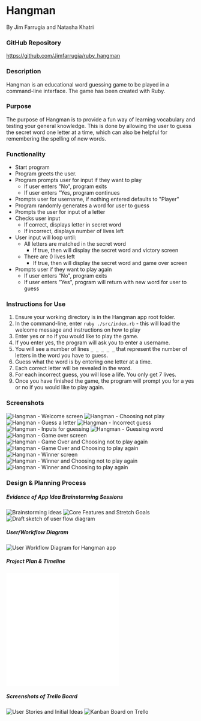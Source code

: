 # Hangman
By Jim Farrugia and Natasha Khatri

### GitHub Repository
https://github.com/Jimfarrugia/ruby_hangman

### Description
Hangman is an educational word guessing game to be played in a command-line interface. The game has been created with Ruby.

### Purpose
The purpose of Hangman is to provide a fun way of learning vocabulary and testing your general knowledge. This is done by allowing the user to guess the secret word one letter at a time, which can also be helpful for remembering the spelling of new words.

### Functionality
- Start program
- Program greets the user.
- Program prompts user for input if they want to play
    - If user enters "No", program exits
    - If user enters "Yes, program continues
- Prompts user for username, if nothing entered defaults to "Player"
- Program randomly generates a word for user to guess
- Prompts the user for input of a letter
- Checks user input
    - If correct, displays letter in secret word
    - If incorrect, displays number of lives left
- User input will loop until:
    - All letters are matched in the secret word
        - If true, then will display the secret word and victory screen
    - There are 0 lives left
        - If true, then will display the secret word and game over screen
- Prompts user if they want to play again
    - If user enters "No", program exits
    - If user enters "Yes", program will return with new word for user to guess

### Instructions for Use
1. Ensure your working directory is in the Hangman app root folder. 
2. In the command-line, enter `ruby ./src/index.rb` - this will load the welcome message and instructions on how to play 
3. Enter yes or no if you would like to play the game.
4. If you enter yes, the program will ask you to enter a username.
5. You will see a number of lines `_ _ _ _ _` that represent the number of letters in the word you have to guess.
6. Guess what the word is by entering one letter at a time.
4. Each correct letter will be revealed in the word.
5. For each incorrect guess, you will lose a life. You only get 7 lives.
6. Once you have finished the game, the program will prompt you for a yes or no if you would like to play again.

### Screenshots
![Hangman - Welcome screen](./docs/hangman01.png)
![Hangman - Choosing not play](./docs/hangman02.png)
![Hangman - Guess a letter](./docs/hangman03.png)
![Hangman - Incorrect guess](./docs/hangman04.png)
![Hangman - Inputs for guessing](./docs/hangman05.png)
![Hangman - Guessing word](./docs/hangman06.png)
![Hangman - Game over screen](./docs/hangman07.png)
![Hangman - Game Over and Choosing not to play again](./docs/hangman08.png)
![Hangman - Game Over and Choosing to play again](./docs/hangman09.png)
![Hangman - Winner screen](./docs/hangman10.png)
![Hangman - Winner and Choosing not to play again](./docs/hangman11.png)
![Hangman - Winner and Choosing to play again](./docs/hangman12.png)

### Design & Planning Process
##### Evidence of App Idea Brainstorming Sessions
![Brainstorming ideas](./docs/brainstorming.jpg)
![Core Features and Stretch Goals](./docs/core_features_and_stretch_goals.jpg)
![Draft sketch of user flow diagram](./docs/draft_flow_diagram.jpg)

##### User/Workflow Diagram
![User Workflow Diagram for Hangman app](./docs/Hangman-Workflow.png)

##### Project Plan & Timeline
![Project Plan and Timeline document](./docs/project_plan_and_timeline.pdf)
![Initial pseudocode and text content for app](./docs/pseudocode_and_text_content.pdf)

##### Screenshots of Trello Board
![User Stories and Initial Ideas](./docs/trello_user_stories_and_initial_ideas.png)
![Kanban Board on Trello](./docs/trello_kanban_board.png)